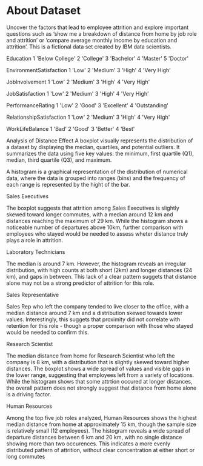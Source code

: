 # About Dataset

Uncover the factors that lead to employee attrition and explore important questions such as ‘show me a breakdown of distance from home by job role and attrition’ or ‘compare average monthly income by education and attrition’. This is a fictional data set created by IBM data scientists.

Education
1 'Below College'
2 'College'
3 'Bachelor'
4 'Master'
5 'Doctor'

EnvironmentSatisfaction
1 'Low'
2 'Medium'
3 'High'
4 'Very High'

JobInvolvement
1 'Low'
2 'Medium'
3 'High'
4 'Very High'

JobSatisfaction
1 'Low'
2 'Medium'
3 'High'
4 'Very High'

PerformanceRating
1 'Low'
2 'Good'
3 'Excellent'
4 'Outstanding'

RelationshipSatisfaction
1 'Low'
2 'Medium'
3 'High'
4 'Very High'

WorkLifeBalance
1 'Bad'
2 'Good'
3 'Better'
4 'Best'




Analysis of Distance Effect
A boxplot visually represents the distribution of a dataset by displaying the median, quartiles, and potential outliers. It summarizes the data using five key values: the minimum, first quartile (Q1), median, third quartile (Q3), and maximum.

A histogram is a graphical representation of the distribution of numerical data, where the data is grouped into ranges (bins) and the frequency of each range is represented by the hight of the bar.

Sales Executives

The boxplot suggests that attrition among Sales Executives is slightly skewed toward longer commutes, with a median around 12 km and distances reaching the maximum of 29 km. While the histogram shows a noticeable number of departures above 10km, further comparison with employees who stayed would be needed to assess wheter distance truly plays a role in attrition.

Laboratory Technicians

The median is around 7 km. However, the histogram reveals an irregular distribution, with high counts at both short (2km) and longer distances (24 km), and gaps in between. This lack of a clear pattern suggets that distance alone may not be a strong predictor of attrition for this role.

Sales Representative

Sales Rep who left the company tended to live closer to the office, with a median distance around 7 km and a distribution skewed towards lower values. Interestingly, this suggets that proximity did not correlate with retention for this role - though a proper comparison with those who stayed would be needed to confirm this.

Research Scientist

The median distance from home for Research Scientist who left the company is 8 km, with a distribution that is slightly skewed toward higher distances. The boxplot shows a wide spread of values and visible gaps in the lower range, suggesting that employees left from a variety of locations. While the histogram shows that some attrtion occured at longer distances, the overall pattern does not strongly suggest that distance from home alone is a driving factor.

Human Resources

Among the top five job roles analyzed, Human Resources shows the highest median distance from home at approximately 15 km, though the sample size is relatively small (12 employees). The histogram reveals a wide spread of departure distances between 6 km and 20 km, with no single distance showing more than two occurences. This indicates a more evenly distributed pattern of attrition, without clear concentration at either short or long commutes
